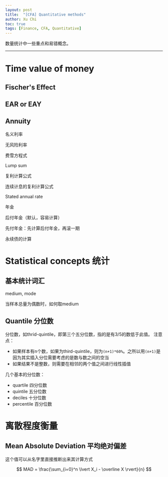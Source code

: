 ```yaml
---
layout: post
title:  "[CFA] Quantitative methods"
author: Xu Chi
toc: true
tags: [Finance, CFA, Quantitative]
---
```


数量统计中一些重点和易错概念。

---

# Time value of money

## Fischer's Effect

## EAR or EAY

## Annuity


名义利率

无风险利率

费雪方程式

Lump sum

复利计算公式

连续计息的复利计算公式

Stated annual rate

年金

后付年金（默认，容易计算）

先付年金：先计算后付年金，再滚一期

永续债的计算

# Statistical concepts 统计

## 基本统计词汇

medium, mode

当样本总量为偶数时，如何取medium

## Quantile 分位数

分位数，如thrid-quintile，即第三个五分位数，指的是有3/5的数低于此值。
注意点：
* 如果样本有n个数，如果为third-quintile，则为`(n+1)*60%`。之所以用`(n+1)`是因为其实插入分位需要考虑的是数与数之间的空当
* 如果结果不是整数，则需要在相邻的两个值之间进行线性插值

几个基本的分位数：
* quartile 四分位数
* quintile 五分位数
* deciles 十分位数
* percentile 百分位数

# 离散程度衡量

## Mean Absolute Deviation 平均绝对偏差

这个值可以从名字里直接推断出来其计算方式

$$
MAD = \frac{\sum_{i=0}^n \lvert X_i - \overline X \rvert}{n}
$$